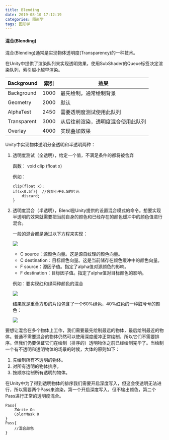 ```yaml
---
title: Blending
date: 2019-08-10 17:12:19
categories: 图形学
tags: 图形学
---
```


#### 混合(Blending)

混合(Blending)通常是实现物体透明度(Transparency)的一种技术。



在Unity中提供了渲染队列来实现透明效果，使用SubShader的Queue标签决定渲染队列，索引越小越早渲染。

| Background  | 索引 | 效果                               |
| ----------- | ---- | ---------------------------------- |
| Background  | 1000 | 最先绘制，通常绘制背景             |
| Geometry    | 2000 | 默认                               |
| AlphaTest   | 2450 | 需要透明度测试使用此队列           |
| Transparent | 3000 | 从后往前渲染，透明度混合使用此队列 |
| Overlay     | 4000 | 实现叠加效果                       |

Unity中实现物体透明分全透明和半透明两种：

1. 透明度测试（全透明），给定一个值，不满足条件的都将被舍弃

   函数： void clip (float x)

   例如：

   ```
   clip(float x);
   if(x<0.5f){  //舍弃小于0.5的片元
       discard;
   }
   ```

1. 透明度混合（半透明），Blend是Unity提供的设置混合模式的命令。想要实现半透明的效果就需要把当前自身的颜色和已经存在的颜色缓冲中的颜色值进行混合。

   一般的混合都是通过以下方程来实现：

   ![](https://i.loli.net/2019/07/13/5d29cc8754c2f30953.png)

   - C source：源颜色向量。这是源自纹理的颜色向量。
   - C destination：目标颜色向量。这是当前储存在颜色缓冲中的颜色向量。
   - F source：源因子值。指定了alpha值对源颜色的影响。
   - F destination：目标因子值。指定了alpha值对目标颜色的影响。

   例如：要实现红和绿两种颜色的混合

   ![](https://i.loli.net/2019/07/13/5d29cd84b9aa434910.png)

   结果就是重叠方形的片段包含了一个60%绿色，40%红色的一种脏兮兮的颜色：

   ![](https://i.loli.net/2019/07/13/5d29cdb288de887569.png)

​        要想让混合在多个物体上工作，我们需要最先绘制最远的物体，最后绘制最近的物体。普通不需要混合的物体仍然可以使用深度缓冲正常绘制，所以它们不需要排序。但我们仍要保证它们在绘制（排序的）透明物体之前已经绘制完毕了。当绘制一个有不透明和透明物体的场景的时候，大体的原则如下：

1. 先绘制所有不透明的物体。
2. 对所有透明的物体排序。
3. 按顺序绘制所有透明的物体。

在Unity中为了得到透明物体的排序我们需要开启深度写入，但这会使透明无法进行，所以需要两个Pass来渲染，第一个开启深度写入，但不输出颜色，第二个Pass进行正常的透明度混合。

```
Pass{
    ZWrite On
    ColorMask 0
}
Pass{
    //混合颜色
}
```


